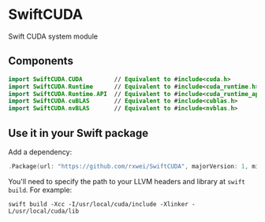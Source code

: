 # SwiftCUDA
Swift CUDA system module

## Components
```swift
import SwiftCUDA.CUDA         // Equivalent to #include<cuda.h>
import SwiftCUDA.Runtime      // Equivalent to #include<cuda_runtime.h>
import SwiftCUDA.Runtime.API  // Equivalent to #include<cuda_runtime_api.h>
import SwiftCUDA.cuBLAS       // Equivalent to #include<cublas.h>
import SwiftCUDA.nvBLAS       // Equivalent to #include<nvblas.h>
```

## Use it in your Swift package
Add a dependency:
```swift
.Package(url: "https://github.com/rxwei/SwiftCUDA", majorVersion: 1, minor: 0)
```

You'll need to specify the path to your LLVM headers and library at `swift build`. For example:
```
swift build -Xcc -I/usr/local/cuda/include -Xlinker -L/usr/local/cuda/lib
```
